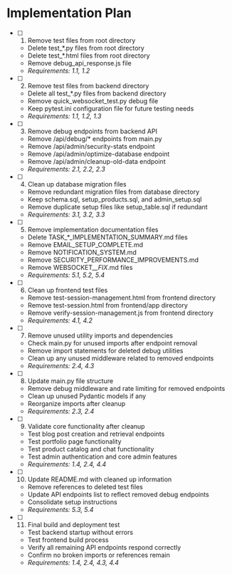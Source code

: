 # Implementation Plan

- [ ] 1. Remove test files from root directory

  - Delete test\_\*.py files from root directory
  - Delete test\_\*.html files from root directory
  - Remove debug_api_response.js file
  - _Requirements: 1.1, 1.2_

- [ ] 2. Remove test files from backend directory

  - Delete all test\_\*.py files from backend directory
  - Remove quick_websocket_test.py debug file
  - Keep pytest.ini configuration file for future testing needs
  - _Requirements: 1.1, 1.2, 1.3_

- [ ] 3. Remove debug endpoints from backend API

  - Remove /api/debug/\* endpoints from main.py
  - Remove /api/admin/security-stats endpoint
  - Remove /api/admin/optimize-database endpoint
  - Remove /api/admin/cleanup-old-data endpoint
  - _Requirements: 2.1, 2.2, 2.3_

- [ ] 4. Clean up database migration files

  - Remove redundant migration files from database directory
  - Keep schema.sql, setup_products.sql, and admin_setup.sql
  - Remove duplicate setup files like setup_table.sql if redundant
  - _Requirements: 3.1, 3.2, 3.3_

- [ ] 5. Remove implementation documentation files

  - Delete TASK\_\*\_IMPLEMENTATION_SUMMARY.md files
  - Remove EMAIL_SETUP_COMPLETE.md
  - Remove NOTIFICATION_SYSTEM.md
  - Remove SECURITY_PERFORMANCE_IMPROVEMENTS.md
  - Remove WEBSOCKET\__\_FIX_.md files
  - _Requirements: 5.1, 5.2, 5.4_

- [ ] 6. Clean up frontend test files

  - Remove test-session-management.html from frontend directory
  - Remove test-session.html from frontend/app directory
  - Remove verify-session-management.js from frontend directory
  - _Requirements: 4.1, 4.2_

- [ ] 7. Remove unused utility imports and dependencies

  - Check main.py for unused imports after endpoint removal
  - Remove import statements for deleted debug utilities
  - Clean up any unused middleware related to removed endpoints
  - _Requirements: 2.4, 4.3_

- [ ] 8. Update main.py file structure

  - Remove debug middleware and rate limiting for removed endpoints
  - Clean up unused Pydantic models if any
  - Reorganize imports after cleanup
  - _Requirements: 2.3, 2.4_

- [ ] 9. Validate core functionality after cleanup

  - Test blog post creation and retrieval endpoints
  - Test portfolio page functionality
  - Test product catalog and chat functionality
  - Test admin authentication and core admin features
  - _Requirements: 1.4, 2.4, 4.4_

- [ ] 10. Update README.md with cleaned up information

  - Remove references to deleted test files
  - Update API endpoints list to reflect removed debug endpoints
  - Consolidate setup instructions
  - _Requirements: 5.3, 5.4_

- [ ] 11. Final build and deployment test
  - Test backend startup without errors
  - Test frontend build process
  - Verify all remaining API endpoints respond correctly
  - Confirm no broken imports or references remain
  - _Requirements: 1.4, 2.4, 4.3, 4.4_
